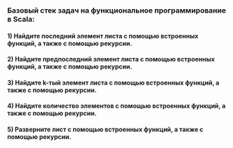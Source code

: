 ### Базовый стек задач на функциональное программирование в Scala:

#### 1) Найдите последний элемент листа с помощью встроенных функций, а также с помощью рекурсии.
        
#### 2) Найдите предпоследний элемент листа с помощью встроенных функций, а также с помощью рекурсии.

#### 3) Найдите k-тый элемент листа с помощью встроенных функций, а также с помощью рекурсии.

#### 4) Найдите количество элементов с помощью встроенных функций, а также с помощью рекурсии.

#### 5) Разверните лист с помощью встроенных функций, а также с помощью рекурсии.

